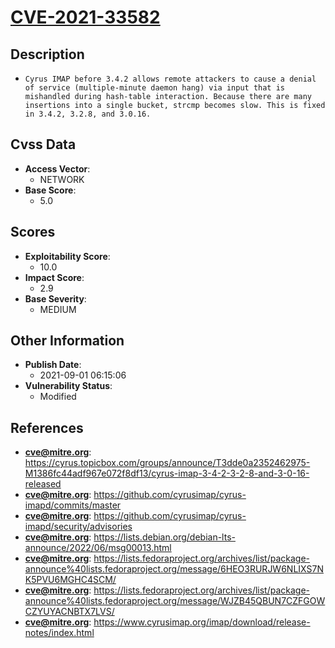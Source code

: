 
# [CVE-2021-33582](https://cyrus.topicbox.com/groups/announce/T3dde0a2352462975-M1386fc44adf967e072f8df13/cyrus-imap-3-4-2-3-2-8-and-3-0-16-released)

## Description

- `Cyrus IMAP before 3.4.2 allows remote attackers to cause a denial of service (multiple-minute daemon hang) via input that is mishandled during hash-table interaction. Because there are many insertions into a single bucket, strcmp becomes slow. This is fixed in 3.4.2, 3.2.8, and 3.0.16.`

## Cvss Data

- **Access Vector**:
  - NETWORK
- **Base Score**:
  - 5.0

## Scores

- **Exploitability Score**:
  - 10.0
- **Impact Score**:
  - 2.9
- **Base Severity**:
  - MEDIUM

## Other Information

- **Publish Date**:
  - 2021-09-01 06:15:06
- **Vulnerability Status**:
  - Modified

## References

- **cve@mitre.org**: https://cyrus.topicbox.com/groups/announce/T3dde0a2352462975-M1386fc44adf967e072f8df13/cyrus-imap-3-4-2-3-2-8-and-3-0-16-released
- **cve@mitre.org**: https://github.com/cyrusimap/cyrus-imapd/commits/master
- **cve@mitre.org**: https://github.com/cyrusimap/cyrus-imapd/security/advisories
- **cve@mitre.org**: https://lists.debian.org/debian-lts-announce/2022/06/msg00013.html
- **cve@mitre.org**: https://lists.fedoraproject.org/archives/list/package-announce%40lists.fedoraproject.org/message/6HEO3RURJW6NLIXS7NK5PVU6MGHC4SCM/
- **cve@mitre.org**: https://lists.fedoraproject.org/archives/list/package-announce%40lists.fedoraproject.org/message/WJZB45QBUN7CZFGOWCZYUYACNBTX7LVS/
- **cve@mitre.org**: https://www.cyrusimap.org/imap/download/release-notes/index.html
